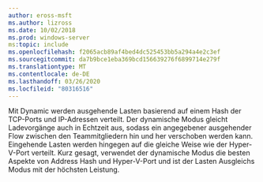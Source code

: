 ```yaml
---
author: eross-msft
ms.author: lizross
ms.date: 10/02/2018
ms.prod: windows-server
ms:topic: include
ms.openlocfilehash: f2065acb89af4bed4dc525453bb5a294a4e2c3ef
ms.sourcegitcommit: da7b9bce1eba369bcd156639276f6899714e279f
ms.translationtype: MT
ms.contentlocale: de-DE
ms.lasthandoff: 03/26/2020
ms.locfileid: "80316516"
---
```

Mit Dynamic werden ausgehende Lasten basierend auf einem Hash der TCP-Ports und IP-Adressen verteilt. Der dynamische Modus gleicht Ladevorgänge auch in Echtzeit aus, sodass ein angegebener ausgehender Flow zwischen den Teammitgliedern hin und her verschoben werden kann. Eingehende Lasten werden hingegen auf die gleiche Weise wie der Hyper-V-Port verteilt. Kurz gesagt, verwendet der dynamische Modus die besten Aspekte von Address Hash und Hyper-V-Port und ist der Lasten Ausgleichs Modus mit der höchsten Leistung. 

